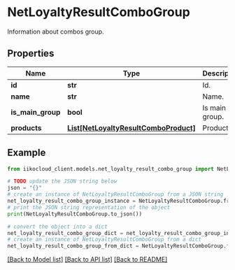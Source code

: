 # NetLoyaltyResultComboGroup

Information about combos group.

## Properties

Name | Type | Description | Notes
------------ | ------------- | ------------- | -------------
**id** | **str** | Id. | [optional] 
**name** | **str** | Name. | [optional] 
**is_main_group** | **bool** | Is main group. | [optional] 
**products** | [**List[NetLoyaltyResultComboProduct]**](NetLoyaltyResultComboProduct.md) | Products. | [optional] 

## Example

```python
from iikocloud_client.models.net_loyalty_result_combo_group import NetLoyaltyResultComboGroup

# TODO update the JSON string below
json = "{}"
# create an instance of NetLoyaltyResultComboGroup from a JSON string
net_loyalty_result_combo_group_instance = NetLoyaltyResultComboGroup.from_json(json)
# print the JSON string representation of the object
print(NetLoyaltyResultComboGroup.to_json())

# convert the object into a dict
net_loyalty_result_combo_group_dict = net_loyalty_result_combo_group_instance.to_dict()
# create an instance of NetLoyaltyResultComboGroup from a dict
net_loyalty_result_combo_group_from_dict = NetLoyaltyResultComboGroup.from_dict(net_loyalty_result_combo_group_dict)
```
[[Back to Model list]](../README.md#documentation-for-models) [[Back to API list]](../README.md#documentation-for-api-endpoints) [[Back to README]](../README.md)


